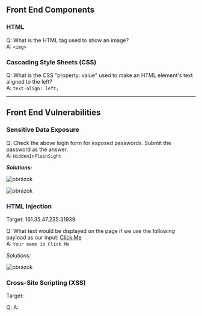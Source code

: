 ## Front End Components

### HTML  
  
Q: What is the HTML tag used to show an image?  
A: `<img>`

### Cascading Style Sheets (CSS)
  
Q: What is the CSS "property: value" used to make an HTML element's text aligned to the left?  
A: `text-align: left;`
    
------------------------------------------------------------------------------------------------------

## Front End Vulnerabilities

### Sensitive Data Exposure  
  
Q: Check the above login form for exposed passwords. Submit the password as the answer.  
A: `HiddenInPlainSight`

***Solutions:***  
  
![obrázok](https://user-images.githubusercontent.com/86005993/160383188-2d5baae0-f743-4a20-8325-230b1623dfc6.png)

![obrázok](https://user-images.githubusercontent.com/86005993/160382454-2a3a5ea8-3a0e-412b-875a-7a7e05b7ef40.png)

### HTML Injection
  
Target: 161.35.47.235:31939  
  
Q: What text would be displayed on the page if we use the following payload as our input: <a href="http://www.hackthebox.com">Click Me</a>  
A: `Your name is Click Me`  

*Solutions:*  
  
![obrázok](https://user-images.githubusercontent.com/86005993/160386223-78b2b1f4-c047-4b18-918f-1a4d08fb7d58.png)  
  
### Cross-Site Scripting (XSS)
  
Target:  
  
Q: 
A: 
  
  

  




